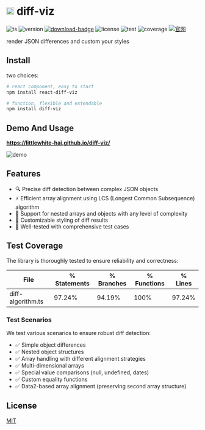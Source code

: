 # <img src="./public/diff.ico" height="20" /> diff-viz

![ts][ts-badge]
![version][version-badge]
[![download-badge]][download-link]
![license][license-badge]
![test][test-badge]
![coverage][coverage-badge]
[![官网](https://img.shields.io/badge/Demo-example.com-red.svg)](https://littlewhite-hai.github.io/diff-viz/)

render JSON differences and custom your styles

## Install

two choices:

```bash
# react component, easy to start
npm install react-diff-viz

# function, flexible and extendable
npm install diff-viz
```

## Demo And Usage

**https://littlewhite-hai.github.io/diff-viz/**

![demo](./docs/public/demo.png)

## Features

- 🔍 Precise diff detection between complex JSON objects
- ⚡ Efficient array alignment using LCS (Longest Common Subsequence) algorithm
- 🔄 Support for nested arrays and objects with any level of complexity
- 🎨 Customizable styling of diff results
- 🧪 Well-tested with comprehensive test cases

## Test Coverage

The library is thoroughly tested to ensure reliability and correctness:

| File              | % Statements | % Branches | % Functions | % Lines |
| ----------------- | ------------ | ---------- | ----------- | ------- |
| diff-algorithm.ts | 97.24%       | 94.19%     | 100%        | 97.24%  |

### Test Scenarios

We test various scenarios to ensure robust diff detection:

- ✅ Simple object differences
- ✅ Nested object structures
- ✅ Array handling with different alignment strategies
- ✅ Multi-dimensional arrays
- ✅ Special value comparisons (null, undefined, dates)
- ✅ Custom equality functions
- ✅ Data2-based array alignment (preserving second array structure)

## License

[MIT](/LICENSE)

[ts-badge]: https://badgen.net/badge/-/TypeScript/blue?icon=typescript&label
[download-badge]: https://img.shields.io/npm/dm/diff-viz
[download-link]: https://www.npmjs.com/package/diff-viz
[version-badge]: https://img.shields.io/npm/v/diff-viz
[license-badge]: https://img.shields.io/github/license/Milkdown/milkdown
[test-badge]: https://img.shields.io/badge/tests-65%20passed-brightgreen
[coverage-badge]: https://img.shields.io/badge/coverage-94%25%20branches-brightgreen
